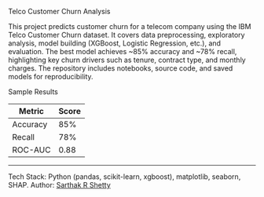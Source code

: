  Telco Customer Churn Analysis

This project predicts customer churn for a telecom company using the IBM Telco Customer Churn dataset. It covers data preprocessing, exploratory analysis, model building (XGBoost, Logistic Regression, etc.), and evaluation. The best model achieves \~85% accuracy and \~78% recall, highlighting key churn drivers such as tenure, contract type, and monthly charges. The repository includes notebooks, source code, and saved models for reproducibility.



Sample Results

| Metric   | Score |
| -------- | ----- |
| Accuracy | 85%   |
| Recall   | 78%   |
| ROC-AUC  | 0.88  |

---

Tech Stack: Python (pandas, scikit-learn, xgboost), matplotlib, seaborn, SHAP.
Author: [Sarthak R Shetty](https://github.com/Sarthakrshetty)
